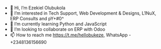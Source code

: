 - 👋 Hi, I’m Ezekiel Olubukola
- 👀 I’m interested in Tech Support, Web Development & Designs, L1NuX, ERP Consults and pY+#0^
- 🌱 I’m currently learning Python and JavaScript
- 💞️ I’m looking to collaborate on ERP with Odoo
- 📫 How to reach me https://t.me/hellobukeze, WhatsApp - +2348136156690
